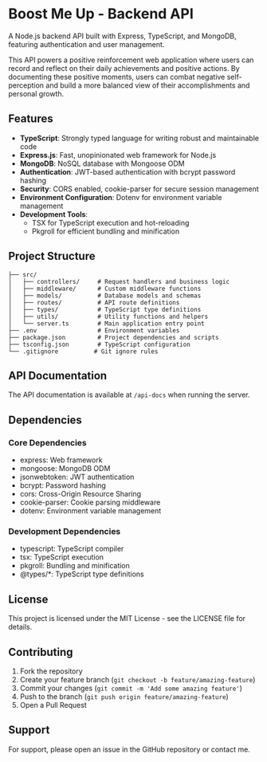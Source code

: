 # Boost Me Up - Backend API

A Node.js backend API built with Express, TypeScript, and MongoDB, featuring authentication and user management.

This API powers a positive reinforcement web application where users can record and reflect on their daily achievements and positive actions. By documenting these positive moments, users can combat negative self-perception and build a more balanced view of their accomplishments and personal growth.

## Features

- **TypeScript**: Strongly typed language for writing robust and maintainable code
- **Express.js**: Fast, unopinionated web framework for Node.js
- **MongoDB**: NoSQL database with Mongoose ODM
- **Authentication**: JWT-based authentication with bcrypt password hashing
- **Security**: CORS enabled, cookie-parser for secure session management
- **Environment Configuration**: Dotenv for environment variable management
- **Development Tools**:
  - TSX for TypeScript execution and hot-reloading
  - Pkgroll for efficient bundling and minification

## Project Structure

```
├── src/
│   ├── controllers/     # Request handlers and business logic
│   ├── middleware/      # Custom middleware functions
│   ├── models/          # Database models and schemas
│   ├── routes/          # API route definitions
│   ├── types/           # TypeScript type definitions
│   ├── utils/           # Utility functions and helpers
│   └── server.ts        # Main application entry point
├── .env                 # Environment variables
├── package.json         # Project dependencies and scripts
├── tsconfig.json        # TypeScript configuration
└── .gitignore          # Git ignore rules
```

## API Documentation

The API documentation is available at `/api-docs` when running the server.

## Dependencies

### Core Dependencies

- express: Web framework
- mongoose: MongoDB ODM
- jsonwebtoken: JWT authentication
- bcrypt: Password hashing
- cors: Cross-Origin Resource Sharing
- cookie-parser: Cookie parsing middleware
- dotenv: Environment variable management

### Development Dependencies

- typescript: TypeScript compiler
- tsx: TypeScript execution
- pkgroll: Bundling and minification
- @types/\*: TypeScript type definitions

## License

This project is licensed under the MIT License - see the LICENSE file for details.

## Contributing

1. Fork the repository
2. Create your feature branch (`git checkout -b feature/amazing-feature`)
3. Commit your changes (`git commit -m 'Add some amazing feature'`)
4. Push to the branch (`git push origin feature/amazing-feature`)
5. Open a Pull Request

## Support

For support, please open an issue in the GitHub repository or contact me.
